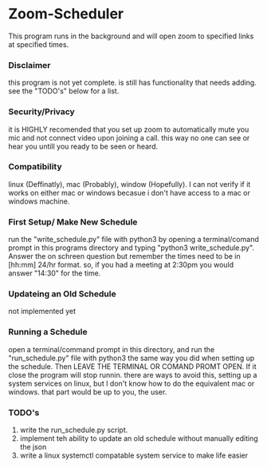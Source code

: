 # Zoom-Scheduler
This program runs in the background and will open zoom to specified links at specified times.


### Disclaimer
this program is not yet complete. is still has functionality that needs adding. see the
"TODO's" below for a list.


### Security/Privacy
it is HIGHLY recomended that you set up zoom to automatically mute you mic and not connect video
upon joining a call. this way no one can see or hear you untill you ready to be seen or heard.


### Compatibility
linux (Deffinatly), mac (Probably), window (Hopefully). I can not verify if it works on either
mac or windows becasue i don't have access to a mac or windows machine.


### First Setup/ Make New Schedule
run the "write_schedule.py" file with python3 by opening a terminal/comand prompt in this
programs directory and typing "python3 write_schedule.py". Answer the on schreen question but
remember the times need to be in [hh:mm] 24/hr format. so, if you had a meeting at 2:30pm you 
would answer "14:30" for the time.


### Updateing an Old Schedule
not implemented yet


### Running a Schedule
open a terminal/command prompt in this directory, and run the "run_schedule.py" file with
python3 the same way you did when setting up the schedule. Then LEAVE THE TERMINAL OR COMAND
PROMT OPEN. If it close the program will stop runnin. there are ways to avoid this, setting
up a system services on linux, but I don't know how to do the equivalent mac or windows.
that part would be up to you, the user.


### TODO's
1. write the run_schedule.py script.
2. implement teh ability to update an old schedule without manually editing the json
3. write a linux systemctl compatable system service to make life easier